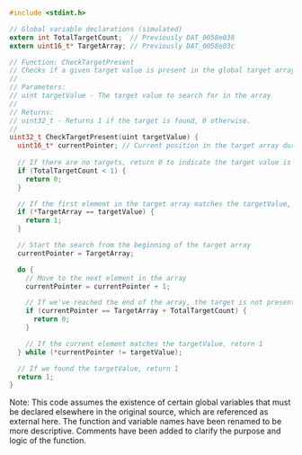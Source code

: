 ```c
#include <stdint.h>

// Global variable declarations (simulated)
extern int TotalTargetCount;  // Previously DAT_0058e038
extern uint16_t* TargetArray; // Previously DAT_0058e03c

// Function: CheckTargetPresent
// Checks if a given target value is present in the global target array
//
// Parameters:
// uint targetValue - The target value to search for in the array
//
// Returns:
// uint32_t - Returns 1 if the target is found, 0 otherwise.
//
uint32_t CheckTargetPresent(uint targetValue) {
  uint16_t* currentPointer; // Current position in the target array during search
  
  // If there are no targets, return 0 to indicate the target value is not present
  if (TotalTargetCount < 1) {
    return 0;
  }

  // If the first element in the target array matches the targetValue, return 1
  if (*TargetArray == targetValue) {
    return 1;
  }

  // Start the search from the beginning of the target array
  currentPointer = TargetArray;

  do {
    // Move to the next element in the array
    currentPointer = currentPointer + 1;

    // If we've reached the end of the array, the target is not present
    if (currentPointer == TargetArray + TotalTargetCount) {
      return 0;
    }

    // If the current element matches the targetValue, return 1
  } while (*currentPointer != targetValue);

  // If we found the targetValue, return 1
  return 1;
}
```
Note: This code assumes the existence of certain global variables that must be declared elsewhere in the original source, which are referenced as external here. The function and variable names have been renamed to be more descriptive. Comments have been added to clarify the purpose and logic of the function.